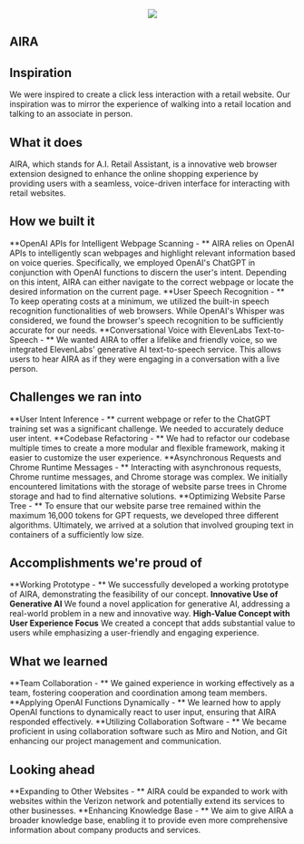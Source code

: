 <p align="center">
  <img src="https://github.com/Rebeljah/verizon-hackathon/blob/main/assets/head.png" />
</p>

## AIRA
## Inspiration
We were inspired to create a click less interaction with a retail website. Our inspiration was to mirror the experience of walking into a retail location and talking to an associate in person.

## What it does
AIRA, which stands for A.I. Retail Assistant, is a innovative web browser extension designed to enhance the online shopping experience by providing users with a seamless, voice-driven interface for interacting with retail websites.

## How we built it
**OpenAI APIs for Intelligent Webpage Scanning - **
AIRA relies on OpenAI APIs to intelligently scan webpages and highlight relevant information based on voice queries. Specifically, we employed OpenAI's ChatGPT in conjunction with OpenAI functions to discern the user's intent. Depending on this intent, AIRA can either navigate to the correct webpage or locate the desired information on the current page.
**User Speech Recognition - **
To keep operating costs at a minimum, we utilized the built-in speech recognition functionalities of web browsers. While OpenAI's Whisper was considered, we found the browser's speech recognition to be sufficiently accurate for our needs.
**Conversational Voice with ElevenLabs Text-to-Speech - **
We wanted AIRA to offer a lifelike and friendly voice, so we integrated ElevenLabs' generative AI text-to-speech service. This allows users to hear AIRA as if they were engaging in a conversation with a live person.

## Challenges we ran into
**User Intent Inference - **
current webpage or refer to the ChatGPT training set was a significant challenge. We needed to accurately deduce user intent.
**Codebase Refactoring - **
We had to refactor our codebase multiple times to create a more modular and flexible framework, making it easier to customize the user experience.
**Asynchronous Requests and Chrome Runtime Messages - **
Interacting with asynchronous requests, Chrome runtime messages, and Chrome storage was complex. We initially encountered limitations with the storage of website parse trees in Chrome storage and had to find alternative solutions.
**Optimizing Website Parse Tree - **
To ensure that our website parse tree remained within the maximum 16,000 tokens for GPT requests, we developed three different algorithms. Ultimately, we arrived at a solution that involved grouping text in containers of a sufficiently low size.

## Accomplishments we're proud of
**Working Prototype - **
We successfully developed a working prototype of AIRA, demonstrating the feasibility of our concept.
**Innovative Use of Generative AI**
We found a novel application for generative AI, addressing a real-world problem in a new and innovative way.
**High-Value Concept with User Experience Focus**
We created a concept that adds substantial value to users while emphasizing a user-friendly and engaging experience.

## What we learned
**Team Collaboration - **
We gained experience in working effectively as a team, fostering cooperation and coordination among team members.
**Applying OpenAI Functions Dynamically - **
We learned how to apply OpenAI functions to dynamically react to user input, ensuring that AIRA responded effectively.
**Utilizing Collaboration Software - **
We became proficient in using collaboration software such as Miro and Notion, and Git enhancing our project management and communication.

## Looking ahead
**Expanding to Other Websites - **
AIRA could be expanded to work with websites within the Verizon network and potentially extend its services to other businesses.
**Enhancing Knowledge Base - **
We aim to give AIRA a broader knowledge base, enabling it to provide even more comprehensive information about company products and services.
